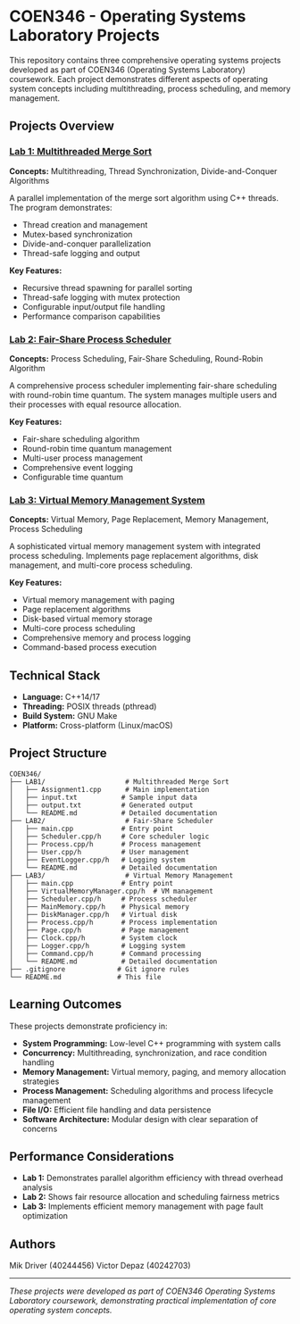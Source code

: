 # COEN346 - Operating Systems Laboratory Projects

This repository contains three comprehensive operating systems projects developed as part of COEN346 (Operating Systems Laboratory) coursework. Each project demonstrates different aspects of operating system concepts including multithreading, process scheduling, and memory management.

## Projects Overview

### [Lab 1: Multithreaded Merge Sort](./LAB1/)
**Concepts:** Multithreading, Thread Synchronization, Divide-and-Conquer Algorithms

A parallel implementation of the merge sort algorithm using C++ threads. The program demonstrates:
- Thread creation and management
- Mutex-based synchronization
- Divide-and-conquer parallelization
- Thread-safe logging and output

**Key Features:**
- Recursive thread spawning for parallel sorting
- Thread-safe logging with mutex protection
- Configurable input/output file handling
- Performance comparison capabilities

### [Lab 2: Fair-Share Process Scheduler](./LAB2/)
**Concepts:** Process Scheduling, Fair-Share Scheduling, Round-Robin Algorithm

A comprehensive process scheduler implementing fair-share scheduling with round-robin time quantum. The system manages multiple users and their processes with equal resource allocation.

**Key Features:**
- Fair-share scheduling algorithm
- Round-robin time quantum management
- Multi-user process management
- Comprehensive event logging
- Configurable time quantum

### [Lab 3: Virtual Memory Management System](./LAB3/)
**Concepts:** Virtual Memory, Page Replacement, Memory Management, Process Scheduling

A sophisticated virtual memory management system with integrated process scheduling. Implements page replacement algorithms, disk management, and multi-core process scheduling.

**Key Features:**
- Virtual memory management with paging
- Page replacement algorithms
- Disk-based virtual memory storage
- Multi-core process scheduling
- Comprehensive memory and process logging
- Command-based process execution

## Technical Stack

- **Language:** C++14/17
- **Threading:** POSIX threads (pthread)
- **Build System:** GNU Make
- **Platform:** Cross-platform (Linux/macOS)

## Project Structure

```
COEN346/
├── LAB1/                    # Multithreaded Merge Sort
│   ├── Assignment1.cpp      # Main implementation
│   ├── input.txt           # Sample input data
│   ├── output.txt          # Generated output
│   └── README.md           # Detailed documentation
├── LAB2/                    # Fair-Share Scheduler
│   ├── main.cpp            # Entry point
│   ├── Scheduler.cpp/h     # Core scheduler logic
│   ├── Process.cpp/h       # Process management
│   ├── User.cpp/h          # User management
│   ├── EventLogger.cpp/h   # Logging system
│   └── README.md           # Detailed documentation
├── LAB3/                    # Virtual Memory Management
│   ├── main.cpp            # Entry point
│   ├── VirtualMemoryManager.cpp/h  # VM management
│   ├── Scheduler.cpp/h     # Process scheduler
│   ├── MainMemory.cpp/h    # Physical memory
│   ├── DiskManager.cpp/h   # Virtual disk
│   ├── Process.cpp/h       # Process implementation
│   ├── Page.cpp/h          # Page management
│   ├── Clock.cpp/h         # System clock
│   ├── Logger.cpp/h        # Logging system
│   ├── Command.cpp/h       # Command processing
│   └── README.md           # Detailed documentation
├── .gitignore             # Git ignore rules
└── README.md              # This file
```

## Learning Outcomes

These projects demonstrate proficiency in:

- **System Programming:** Low-level C++ programming with system calls
- **Concurrency:** Multithreading, synchronization, and race condition handling
- **Memory Management:** Virtual memory, paging, and memory allocation strategies
- **Process Management:** Scheduling algorithms and process lifecycle management
- **File I/O:** Efficient file handling and data persistence
- **Software Architecture:** Modular design with clear separation of concerns

## Performance Considerations

- **Lab 1:** Demonstrates parallel algorithm efficiency with thread overhead analysis
- **Lab 2:** Shows fair resource allocation and scheduling fairness metrics
- **Lab 3:** Implements efficient memory management with page fault optimization

## Authors
Mik Driver (40244456)
Victor Depaz (40242703)

---

*These projects were developed as part of COEN346 Operating Systems Laboratory coursework, demonstrating practical implementation of core operating system concepts.*
